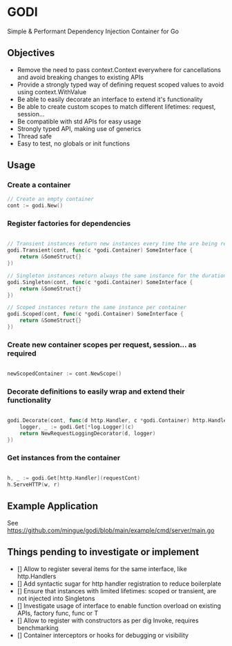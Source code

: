 # GODI

Simple & Performant Dependency Injection Container for Go  

## Objectives  

- Remove the need to pass context.Context everywhere for cancellations and avoid breaking changes to existing APIs
- Provide a strongly typed way of defining request scoped values to avoid using context.WithValue
- Be able to easily decorate an interface to extend it's functionality
- Be able to create custom scopes to match different lifetimes: request, session...
- Be compatible with std APIs for easy usage
- Strongly typed API, making use of generics
- Thread safe
- Easy to test, no globals or init functions

## Usage  

### Create a container

```go
// Create an empty container
cont := godi.New()
```

### Register factories for dependencies

```go

// Transient instances return new instances every time the are being requested
godi.Transient(cont, func(c *godi.Container) SomeInterface {
    return &SomeStruct{}
})

// Singleton instances return always the same instance for the duration of the process
godi.Singleton(cont, func(c *godi.Container) SomeInterface {
    return &SomeStruct{}
})

// Scoped instances return the same instance per container
godi.Scoped(cont, func(c *godi.Container) SomeInterface {
    return &SomeStruct{}
})

```

### Create new container scopes per request, session... as required

```go

newScopedContainer := cont.NewScope()

```

### Decorate definitions to easily wrap and extend their functionality

```go

godi.Decorate(cont, func(d http.Handler, c *godi.Container) http.Handler {
    logger, _ := godi.Get[*log.Logger](c)
    return NewRequestLoggingDecorator(d, logger)
})

```

### Get instances from the container

```go

h, _ := godi.Get[http.Handler](requestCont)
h.ServeHTTP(w, r)

```

## Example Application  

See <https://github.com/mingue/godi/blob/main/example/cmd/server/main.go>

## Things pending to investigate or implement  

- [] Allow to register several items for the same interface, like http.Handlers
- [] Add syntactic sugar for http handler registration to reduce boilerplate
- [] Ensure that instances with limited lifetimes: scoped or transient, are not injected into Singletons
- [] Investigate usage of interface to enable function overload on existing APIs, factory func, func or T
- [] Allow to register with constructors as per dig Invoke, requires benchmarking
- [] Container interceptors or hooks for debugging or visibility
